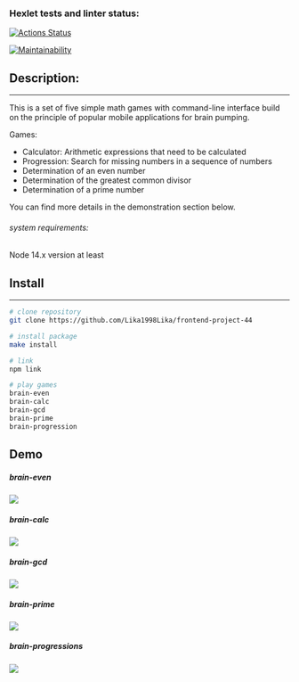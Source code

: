 ### Hexlet tests and linter status:

[![Actions Status](https://github.com/Lika1998Lika/frontend-project-44/workflows/hexlet-check/badge.svg)](https://github.com/Lika1998Lika/frontend-project-44/actions)

[![Maintainability](https://api.codeclimate.com/v1/badges/f5171970519115acfc99/maintainability)](https://codeclimate.com/github/Lika1998Lika/frontend-project-44/maintainability)

## Description:

---

This is a set of five simple math games with command-line interface build on the principle of popular mobile applications for brain pumping.

Games:

- Calculator: Arithmetic expressions that need to be calculated
- Progression: Search for missing numbers in a sequence of numbers
- Determination of an even number
- Determination of the greatest common divisor
- Determination of a prime number

You can find more details in the demonstration section below.

###### system requirements:

Node 14.x version at least

## Install

---

```bash
# clone repository
git clone https://github.com/Lika1998Lika/frontend-project-44

# install package
make install

# link
npm link

# play games
brain-even
brain-calc
brain-gcd
brain-prime
brain-progression
```

## Demo

##### brain-even

<a href="https://asciinema.org/a/FciNWWgUALc5INmS5nMwszQlr" target="_blank"><img src="https://asciinema.org/a/FciNWWgUALc5INmS5nMwszQlr.svg" /></a>

##### brain-calc

<a  href="https://asciinema.org/a/dHevM9oLJ7jetk5gbwCbiDify" target="_blank"><img src="https://asciinema.org/a/dHevM9oLJ7jetk5gbwCbiDify.svg" /></a>

##### brain-gcd

<a  href="https://asciinema.org/a/OxgqQZ64JZvbKX2LiLd7hO9D5" target="_blank"><img src="https://asciinema.org/a/OxgqQZ64JZvbKX2LiLd7hO9D5.svg" /></a>

##### brain-prime

<a  href="https://asciinema.org/a/I5utaJ8qIbJcr9GSDG643vNvg" target="_blank"><img src="https://asciinema.org/a/I5utaJ8qIbJcr9GSDG643vNvg.svg" /></a>

##### brain-progressions

<a  href="https://asciinema.org/a/4918pK4lJKTs6UdarGhvAX7z0" target="_blank"><img src="https://asciinema.org/a/4918pK4lJKTs6UdarGhvAX7z0.svg" /></a>
